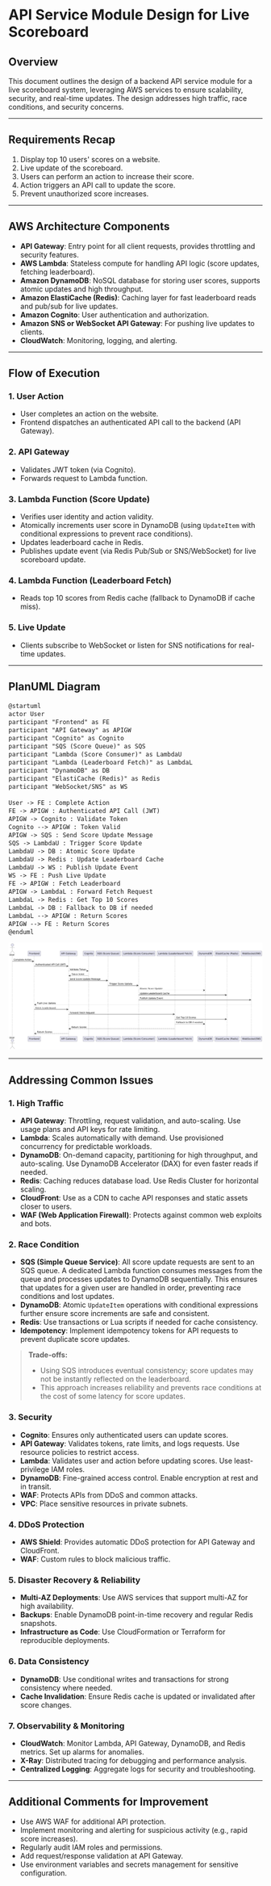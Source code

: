 # API Service Module Design for Live Scoreboard

## Overview
This document outlines the design of a backend API service module for a live scoreboard system, leveraging AWS services to ensure scalability, security, and real-time updates. The design addresses high traffic, race conditions, and security concerns.

---

## Requirements Recap
1. Display top 10 users' scores on a website.
2. Live update of the scoreboard.
3. Users can perform an action to increase their score.
4. Action triggers an API call to update the score.
5. Prevent unauthorized score increases.

---

## AWS Architecture Components

- **API Gateway**: Entry point for all client requests, provides throttling and security features.
- **AWS Lambda**: Stateless compute for handling API logic (score updates, fetching leaderboard).
- **Amazon DynamoDB**: NoSQL database for storing user scores, supports atomic updates and high throughput.
- **Amazon ElastiCache (Redis)**: Caching layer for fast leaderboard reads and pub/sub for live updates.
- **Amazon Cognito**: User authentication and authorization.
- **Amazon SNS or WebSocket API Gateway**: For pushing live updates to clients.
- **CloudWatch**: Monitoring, logging, and alerting.

---

## Flow of Execution

### 1. User Action
- User completes an action on the website.
- Frontend dispatches an authenticated API call to the backend (API Gateway).

### 2. API Gateway
- Validates JWT token (via Cognito).
- Forwards request to Lambda function.

### 3. Lambda Function (Score Update)
- Verifies user identity and action validity.
- Atomically increments user score in DynamoDB (using `UpdateItem` with conditional expressions to prevent race conditions).
- Updates leaderboard cache in Redis.
- Publishes update event (via Redis Pub/Sub or SNS/WebSocket) for live scoreboard update.

### 4. Lambda Function (Leaderboard Fetch)
- Reads top 10 scores from Redis cache (fallback to DynamoDB if cache miss).

### 5. Live Update
- Clients subscribe to WebSocket or listen for SNS notifications for real-time updates.

---

## PlanUML Diagram

```plantuml
@startuml
actor User
participant "Frontend" as FE
participant "API Gateway" as APIGW
participant "Cognito" as Cognito
participant "SQS (Score Queue)" as SQS
participant "Lambda (Score Consumer)" as LambdaU
participant "Lambda (Leaderboard Fetch)" as LambdaL
participant "DynamoDB" as DB
participant "ElastiCache (Redis)" as Redis
participant "WebSocket/SNS" as WS

User -> FE : Complete Action
FE -> APIGW : Authenticated API Call (JWT)
APIGW -> Cognito : Validate Token
Cognito --> APIGW : Token Valid
APIGW -> SQS : Send Score Update Message
SQS -> LambdaU : Trigger Score Update
LambdaU -> DB : Atomic Score Update
LambdaU -> Redis : Update Leaderboard Cache
LambdaU -> WS : Publish Update Event
WS -> FE : Push Live Update
FE -> APIGW : Fetch Leaderboard
APIGW -> LambdaL : Forward Fetch Request
LambdaL -> Redis : Get Top 10 Scores
LambdaL -> DB : Fallback to DB if needed
LambdaL --> APIGW : Return Scores
APIGW --> FE : Return Scores
@enduml
```

![Flow Diagram](flow.png)


---

## Addressing Common Issues

### 1. High Traffic
- **API Gateway**: Throttling, request validation, and auto-scaling. Use usage plans and API keys for rate limiting.
- **Lambda**: Scales automatically with demand. Use provisioned concurrency for predictable workloads.
- **DynamoDB**: On-demand capacity, partitioning for high throughput, and auto-scaling. Use DynamoDB Accelerator (DAX) for even faster reads if needed.
- **Redis**: Caching reduces database load. Use Redis Cluster for horizontal scaling.
- **CloudFront**: Use as a CDN to cache API responses and static assets closer to users.
- **WAF (Web Application Firewall)**: Protects against common web exploits and bots.

### 2. Race Condition
- **SQS (Simple Queue Service)**: All score update requests are sent to an SQS queue. A dedicated Lambda function consumes messages from the queue and processes updates to DynamoDB sequentially. This ensures that updates for a given user are handled in order, preventing race conditions and lost updates.
- **DynamoDB**: Atomic `UpdateItem` operations with conditional expressions further ensure score increments are safe and consistent.
- **Redis**: Use transactions or Lua scripts if needed for cache consistency.
- **Idempotency**: Implement idempotency tokens for API requests to prevent duplicate score updates.

> **Trade-offs:**
> - Using SQS introduces eventual consistency; score updates may not be instantly reflected on the leaderboard.
> - This approach increases reliability and prevents race conditions at the cost of some latency for score updates.

### 3. Security
- **Cognito**: Ensures only authenticated users can update scores.
- **API Gateway**: Validates tokens, rate limits, and logs requests. Use resource policies to restrict access.
- **Lambda**: Validates user and action before updating scores. Use least-privilege IAM roles.
- **DynamoDB**: Fine-grained access control. Enable encryption at rest and in transit.
- **WAF**: Protects APIs from DDoS and common attacks.
- **VPC**: Place sensitive resources in private subnets.

### 4. DDoS Protection
- **AWS Shield**: Provides automatic DDoS protection for API Gateway and CloudFront.
- **WAF**: Custom rules to block malicious traffic.

### 5. Disaster Recovery & Reliability
- **Multi-AZ Deployments**: Use AWS services that support multi-AZ for high availability.
- **Backups**: Enable DynamoDB point-in-time recovery and regular Redis snapshots.
- **Infrastructure as Code**: Use CloudFormation or Terraform for reproducible deployments.

### 6. Data Consistency
- **DynamoDB**: Use conditional writes and transactions for strong consistency where needed.
- **Cache Invalidation**: Ensure Redis cache is updated or invalidated after score changes.

### 7. Observability & Monitoring
- **CloudWatch**: Monitor Lambda, API Gateway, DynamoDB, and Redis metrics. Set up alarms for anomalies.
- **X-Ray**: Distributed tracing for debugging and performance analysis.
- **Centralized Logging**: Aggregate logs for security and troubleshooting.

---

## Additional Comments for Improvement
- Use AWS WAF for additional API protection.
- Implement monitoring and alerting for suspicious activity (e.g., rapid score increases).
- Regularly audit IAM roles and permissions.
- Add request/response validation at API Gateway.
- Use environment variables and secrets management for sensitive configuration.
